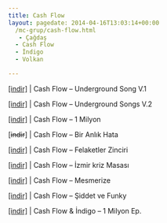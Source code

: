 ```yaml
---
title: Cash Flow
layout: pagedate: 2014-04-16T13:03:14+00:00
  /mc-grup/cash-flow.html
   - Çağdaş
  - Cash Flow
  - İndigo
  - Volkan

---
```

<a href="https://cloud.mail.ru/public/4f9ca753d0d4/Cash%20Flow%20%28%C3%87a%C4%9Fda%C5%9F%29%20-%20Underground%20Songs" target="_blank">[indir]</a> | Cash Flow &#8211; Underground Song V.1

<a href="https://cloud.mail.ru/public/8fb4d8931f5f/Cash%20Flow%20-%20Underground%20Songs" target="_blank">[indir]</a> | Cash Flow &#8211; Underground Songs V.2

<a href="https://cloud.mail.ru/public/682d5dc9da62/Cash%20Flow%20-%20%201%20Milyon" target="_blank">[indir]</a> | Cash Flow &#8211; 1 Milyon

[<del>indir</del>] | Cash Flow &#8211; Bir Anlık Hata

<a href="https://cloud.mail.ru/public/3505bbea9422/Cash%20Flow%20-%20Felaketler%20Zinciri" target="_blank">[indir]</a> | Cash Flow &#8211; Felaketler Zinciri

<a href="https://cloud.mail.ru/public/c2577f043d24/Cash%20Flow%20-%20Izmir%20Kriz%20Masas%C4%B1" target="_blank">[indir]</a> | Cash Flow &#8211; İzmir kriz Masası

<a href="https://cloud.mail.ru/public/c6b87fa6f1f8/Cash%20Flow%20-%20Mesmerize" target="_blank">[indir]</a> | Cash Flow &#8211; Mesmerize

<a href="https://cloud.mail.ru/public/c0f8e2139734/Cash%20Flow%20-%20Siddet%20ve%20Funky" target="_blank">[indir]</a> | Cash Flow &#8211; Şiddet ve Funky

<a href="https://cloud.mail.ru/public/3d90a808c205/Cash%20Flow%20%28%C3%87a%C4%9Fda%C5%9F%29%20%26%20Indigo%20Presents%20-%201%20Milyon%20EP" target="_blank">[indir]</a> | Cash Flow & İndigo &#8211; 1 Milyon Ep.